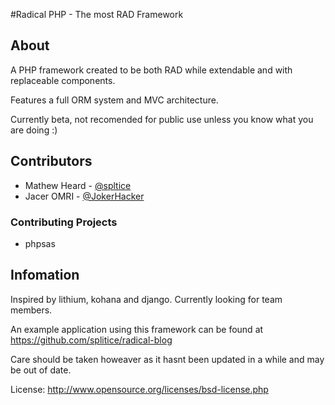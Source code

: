 #Radical PHP - The most RAD Framework

## About
A PHP framework created to be both RAD while extendable and with replaceable components.

Features a full ORM system and MVC architecture.

Currently beta, not recomended for public use unless you know what you are doing :)

## Contributors
 * Mathew Heard - [@spltice](https://github.com/splitice)
 * Jacer OMRI - [@JokerHacker](https://github.com/JokerHacker)

### Contributing Projects
 * phpsas

## Infomation
Inspired by lithium, kohana and django. Currently looking for team members.

An example application using this framework can be found at https://github.com/splitice/radical-blog

Care should be taken howeaver as it hasnt been updated in a while and may be out of date.

License: <http://www.opensource.org/licenses/bsd-license.php>
